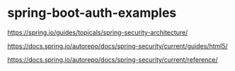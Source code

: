 # spring-boot-auth-examples

https://spring.io/guides/topicals/spring-security-architecture/

https://docs.spring.io/autorepo/docs/spring-security/current/guides/html5/

https://docs.spring.io/autorepo/docs/spring-security/current/reference/



